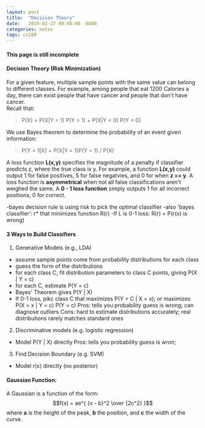 ```yaml
---
layout: post
title:  "Decision Theory"
date:   2019-02-27 00:00:00 -0800
categories: notes
tags: cs189
---
```


<script src='https://cdnjs.cloudflare.com/ajax/libs/mathjax/2.7.5/MathJax.js?config=TeX-MML-AM_CHTML' async></script>

#### This page is still incomplete

#### Decision Theory (Risk Minimization)
For a given feature, multiple sample points with the same value can belong to different classes.  For example, among people that eat 1200 Calories a day, there can exist people that have cancer and people that don't have cancer.  
Recall that:
>P(X) = P(X\|Y = 1) P(Y = 1) + P(X\|Y = 0) P(Y = 0)

We use Bayes theorem to determine the probability of an event given information:  
>P(Y = 1\|X) = P(X\|Y = 1)P(Y = 1) / P(X)

A loss function **L(x,y)** specifies the magnitude of a penalty if classifier predicts z, where the true class is y.  For example, a function **L(x,y)** could output 1 for false positives, 5 for false negatvies, and 0 for when **z == y**.  A loss function is **asymmetrical** when not all false classifications aren't weighed the same.  A **0 - 1 loss function** simply outputs 1 for all incorrect positions, 0 for correct.  


-bayes decision rule is using risk to pick the optimal classifier
-also 'bayes classifier': r* that minimizes function R(r)
-If L is 0-1 loss:
	R(r) = P(r(x) is wrong)


#### 3 Ways to Build Classifiers
1. Generative Models (e.g., LDA)
* assume sample points come from probability distributions for each class
* guess the form of the distributions
* for each class C, fit distribution parameters to class C points, giving P(X \| Y = c)
* for each C, estimate P(Y = c)
* Bayes' Theorem gives P(Y \| X)
* If 0-1 loss, pikc class C that maximizes P(Y = C \| X = x); or maximizes P(X = x \| Y = c) P(Y = c)
Pros: tells you probability guess is wrong; can diagnose outliers
Cons: hard to estimate distributions accurately; real distributions rarely matches standard ones


2. Discriminative models (e.g. logistic regression)
* Model P(Y \| X) directly
Pros: tells you probability guess is wron;

3. Find Decision Boundary (e.g. SVM)
* Model r(x) directly (no posterior) 

#### Gaussian Function:
A Gaussian is a function of the form:    $$f(x) = ae^{ {x - b}^2 \over {2c^2} }$$
where **a** is the height of the peak, **b** the position, and **c** the width of the curve.